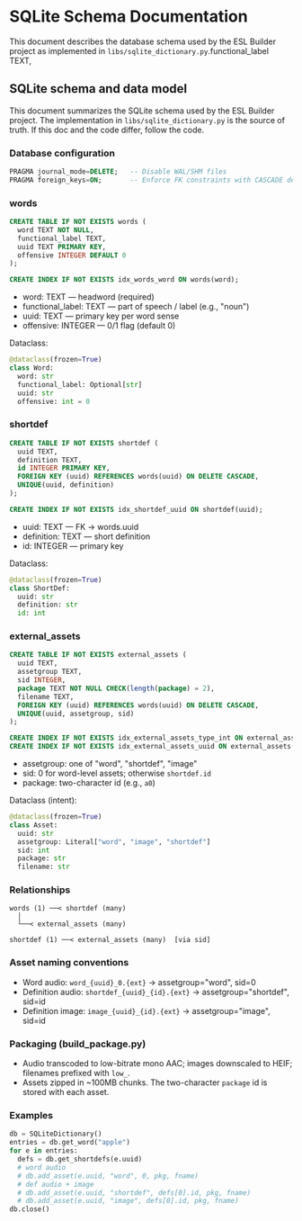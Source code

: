 # SQLite Schema Documentation

This document describes the database schema used by the ESL Builder project as implemented in `libs/sqlite_dictionary.py`.functional_label TEXT,

## SQLite schema and data model

This document summarizes the SQLite schema used by the ESL Builder project. The implementation in `libs/sqlite_dictionary.py` is the source of truth. If this doc and the code differ, follow the code.

### Database configuration

```sql
PRAGMA journal_mode=DELETE;   -- Disable WAL/SHM files
PRAGMA foreign_keys=ON;       -- Enforce FK constraints with CASCADE deletes
```

### words

```sql
CREATE TABLE IF NOT EXISTS words (
  word TEXT NOT NULL,
  functional_label TEXT,
  uuid TEXT PRIMARY KEY,
  offensive INTEGER DEFAULT 0
);

CREATE INDEX IF NOT EXISTS idx_words_word ON words(word);
```

- word: TEXT — headword (required)
- functional_label: TEXT — part of speech / label (e.g., "noun")
- uuid: TEXT — primary key per word sense
- offensive: INTEGER — 0/1 flag (default 0)

Dataclass:
```python
@dataclass(frozen=True)
class Word:
  word: str
  functional_label: Optional[str]
  uuid: str
  offensive: int = 0
```

### shortdef

```sql
CREATE TABLE IF NOT EXISTS shortdef (
  uuid TEXT,
  definition TEXT,
  id INTEGER PRIMARY KEY,
  FOREIGN KEY (uuid) REFERENCES words(uuid) ON DELETE CASCADE,
  UNIQUE(uuid, definition)
);

CREATE INDEX IF NOT EXISTS idx_shortdef_uuid ON shortdef(uuid);
```

- uuid: TEXT — FK → words.uuid
- definition: TEXT — short definition
- id: INTEGER — primary key

Dataclass:
```python
@dataclass(frozen=True)
class ShortDef:
  uuid: str
  definition: str
  id: int
```

### external_assets

```sql
CREATE TABLE IF NOT EXISTS external_assets (
  uuid TEXT,
  assetgroup TEXT,
  sid INTEGER,
  package TEXT NOT NULL CHECK(length(package) = 2),
  filename TEXT,
  FOREIGN KEY (uuid) REFERENCES words(uuid) ON DELETE CASCADE,
  UNIQUE(uuid, assetgroup, sid)
);

CREATE INDEX IF NOT EXISTS idx_external_assets_type_int ON external_assets(assetgroup, sid);
CREATE INDEX IF NOT EXISTS idx_external_assets_uuid ON external_assets(uuid);
```

- assetgroup: one of "word", "shortdef", "image"
- sid: 0 for word-level assets; otherwise `shortdef.id`
- package: two-character id (e.g., `a0`)

Dataclass (intent):
```python
@dataclass(frozen=True)
class Asset:
  uuid: str
  assetgroup: Literal["word", "image", "shortdef"]
  sid: int
  package: str
  filename: str
```

### Relationships

```
words (1) ──< shortdef (many)
  │
  └──< external_assets (many)

shortdef (1) ──< external_assets (many)  [via sid]
```

### Asset naming conventions

- Word audio: `word_{uuid}_0.{ext}` → assetgroup="word", sid=0
- Definition audio: `shortdef_{uuid}_{id}.{ext}` → assetgroup="shortdef", sid=id
- Definition image: `image_{uuid}_{id}.{ext}` → assetgroup="image", sid=id

### Packaging (build_package.py)

- Audio transcoded to low-bitrate mono AAC; images downscaled to HEIF; filenames prefixed with `low_`.
- Assets zipped in ~100MB chunks. The two-character `package` id is stored with each asset.

### Examples

```python
db = SQLiteDictionary()
entries = db.get_word("apple")
for e in entries:
  defs = db.get_shortdefs(e.uuid)
  # word audio
  # db.add_asset(e.uuid, "word", 0, pkg, fname)
  # def audio + image
  # db.add_asset(e.uuid, "shortdef", defs[0].id, pkg, fname)
  # db.add_asset(e.uuid, "image", defs[0].id, pkg, fname)
db.close()
```

